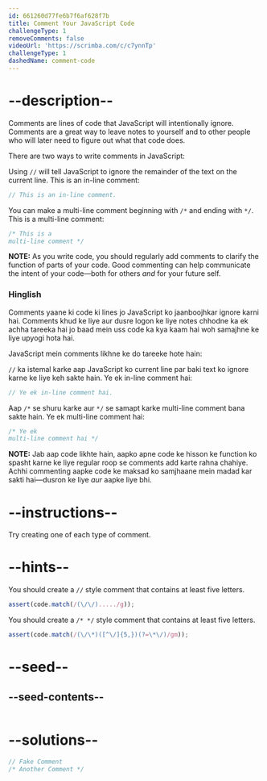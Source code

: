 ```yaml
---
id: 661260d77fe6b7f6af628f7b
title: Comment Your JavaScript Code
challengeType: 1
removeComments: false
videoUrl: 'https://scrimba.com/c/c7ynnTp'
challengeType: 1
dashedName: comment-code
---
```


# --description--

Comments are lines of code that JavaScript will intentionally ignore. Comments are a great way to leave notes to yourself and to other people who will later need to figure out what that code does.

There are two ways to write comments in JavaScript:

Using `//` will tell JavaScript to ignore the remainder of the text on the current line. This is an in-line comment:

```js
// This is an in-line comment.
```

You can make a multi-line comment beginning with `/*` and ending with `*/`. This is a multi-line comment:

```js
/* This is a
multi-line comment */
```

**NOTE:** As you write code, you should regularly add comments to clarify the function of parts of your code. Good commenting can help communicate the intent of your code—both for others *and* for your future self.

<h3>Hinglish</h3>
Comments yaane ki code ki lines jo JavaScript ko jaanboojhkar ignore karni hai. Comments khud ke liye aur dusre logon ke liye notes chhodne ka ek achha tareeka hai jo baad mein uss code ka kya kaam hai woh samajhne ke liye upyogi hota hai.

JavaScript mein comments likhne ke do tareeke hote hain:

`//` ka istemal karke aap JavaScript ko current line par baki text ko ignore karne ke liye keh sakte hain. Ye ek in-line comment hai:

```js
// Ye ek in-line comment hai.
```

Aap `/*` se shuru karke aur `*/` se samapt karke multi-line comment bana sakte hain. Ye ek multi-line comment hai:

```js
/* Ye ek
multi-line comment hai */
```

**NOTE:** Jab aap code likhte hain, aapko apne code ke hisson ke function ko spasht karne ke liye regular roop se comments add karte rahna chahiye. Achhi commenting aapke code ke maksad ko samjhaane mein madad kar sakti hai—dusron ke liye *aur* aapke liye bhi.

# --instructions--

Try creating one of each type of comment.

# --hints--

You should create a `//` style comment that contains at least five letters.

```js
assert(code.match(/(\/\/)...../g));
```

You should create a `/* */` style comment that contains at least five letters.

```js
assert(code.match(/(\/\*)([^\/]{5,})(?=\*\/)/gm));
```

# --seed--

## --seed-contents--

```js

```

# --solutions--

```js
// Fake Comment
/* Another Comment */
```
